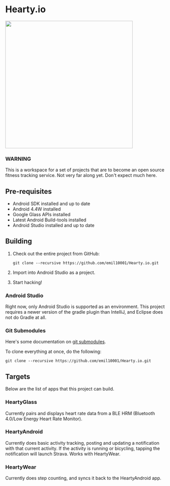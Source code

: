 # Hearty.io

<img src="https://raw.githubusercontent.com/emil10001/Hearty.io/master/raw_assets/icon/color_icon.png" height="400px" width="400px" >

### WARNING

This is a workspace for a set of projects that are to become an open source fitness tracking service. Not very far along yet. Don't expect much here.

## Pre-requisites

* Android SDK installed and up to date
* Android 4.4W installed
* Google Glass APIs installed
* Latest Android Build-tools installed
* Android Studio installed and up to date

## Building

1. Check out the entire project from GitHub:

    `git clone --recursive https://github.com/emil10001/Hearty.io.git`

2. Import into Android Studio as a project.

3. Start hacking!

### Android Studio

Right now, only Android Studio is supported as an environment. This project requires a newer version of
the gradle plugin than IntelliJ, and Eclipse does not do Gradle at all.

### Git Submodules

Here's some documentation on [git submodules](http://git-scm.com/book/en/Git-Tools-Submodules).

To clone everything at once, do the following:

    git clone --recursive https://github.com/emil10001/Hearty.io.git

## Targets

Below are the list of apps that this project can build.

### HeartyGlass

Currently pairs and displays heart rate data from a BLE HRM (Bluetooth 4.0/Low Energy Heart Rate Monitor).

### HeartyAndroid

Currently does basic activity tracking, posting and updating a notification with that current activity.
If the activity is running or bicycling, tapping the notification will launch Strava. Works with HeartyWear.

### HeartyWear

Currently does step counting, and syncs it back to the HeartyAndroid app.
